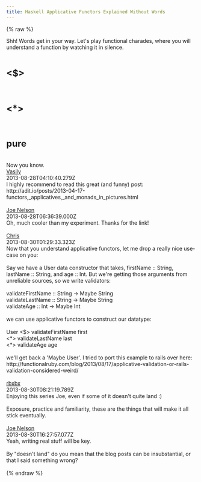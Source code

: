 ```yaml
---
title: Haskell Applicative Functors Explained Without Words
---
```


{% raw %}
<div class="css-full-post-content js-full-post-content">
Shh! Words get in your way. Let's play functional charades, where you will understand a function by watching it in silence.<br /><br /><h2><span style="font-size: x-large;">&lt;$&gt;</span></h2><code data-gist-hide-footer="true" data-gist-hide-line-numbers="true" data-gist-id="6360599"></code> <br /><h2><span style="font-size: x-large;">&lt;*&gt;</span></h2><code data-gist-hide-footer="true" data-gist-hide-line-numbers="true" data-gist-id="6360790"></code> <br /><h2><span style="font-size: x-large;">pure</span></h2><code data-gist-hide-footer="true" data-gist-hide-line-numbers="true" data-gist-id="6360959"></code> <br />Now you know.
</div>
<div class="css-full-comments-content js-full-comments-content">
<div class="css-full-comment js-full-comment">
  <div class="css-comment-user-link js-comment-user-link">
  <a href="http://www.blogger.com/profile/08538100460991899296">
  <div class="css-comment-name js-comment-name">
    Vasily
  </div>
  </a>
  <div class="css-comment-date js-comment-date">
    2013-08-28T04:10:40.279Z
  </div>
  </div>
  <div class="css-comment-content js-comment-content">
    I highly recommend to read this great (and funny) post: http://adit.io/posts/2013-04-17-functors,_applicatives,_and_monads_in_pictures.html 
  </div>
  <br/>
</div>
<div class="css-full-comment js-full-comment">
  <div class="css-comment-user-link js-comment-user-link">
  <a href="http://www.blogger.com/profile/05440774752453573594">
  <div class="css-comment-name js-comment-name">
    Joe Nelson
  </div>
  </a>
  <div class="css-comment-date js-comment-date">
    2013-08-28T06:36:39.000Z
  </div>
  </div>
  <div class="css-comment-content js-comment-content">
    Oh, much cooler than my experiment. Thanks for the link!
  </div>
  <br/>
</div>
<div class="css-full-comment js-full-comment">
  <div class="css-comment-user-link js-comment-user-link">
  <a href="http://www.blogger.com/profile/03097657129811885396">
  <div class="css-comment-name js-comment-name">
    Chris
  </div>
  </a>
  <div class="css-comment-date js-comment-date">
    2013-08-30T01:29:33.323Z
  </div>
  </div>
  <div class="css-comment-content js-comment-content">
    Now that you understand applicative functors, let me drop a really nice use-case on you:<br /><br />Say we have a User data constructor that takes, firstName :: String, lastName :: String, and age :: Int. But we&#39;re getting those arguments from unreliable sources, so we write validators:<br /><br />validateFirstName :: String -&gt; Maybe String<br />validateLastName :: String -&gt; Maybe String<br />validateAge :: Int -&gt; Maybe Int<br /><br />we can use applicative functors to construct our datatype:<br /><br />User &lt;$&gt; validateFirstName first<br />    &lt;*&gt; validateLastName last<br />    &lt;*&gt; validateAge age<br /><br />we&#39;ll get back a &#39;Maybe User&#39;. I tried to port this example to rails over here: http://functionalruby.com/blog/2013/08/17/applicative-validation-or-rails-validation-considered-weird/
  </div>
  <br/>
</div>
<div class="css-full-comment js-full-comment">
  <div class="css-comment-user-link js-comment-user-link">
  <a href="http://www.blogger.com/profile/15776594027808294092">
  <div class="css-comment-name js-comment-name">
    rbxbx
  </div>
  </a>
  <div class="css-comment-date js-comment-date">
    2013-08-30T08:21:19.789Z
  </div>
  </div>
  <div class="css-comment-content js-comment-content">
    Enjoying this series Joe, even if some of it doesn&#39;t quite land :)<br /><br />Exposure, practice and familiarity, these are the things that will make it all stick eventually.
  </div>
  <br/>
</div>
<div class="css-full-comment js-full-comment">
  <div class="css-comment-user-link js-comment-user-link">
  <a href="http://www.blogger.com/profile/05440774752453573594">
  <div class="css-comment-name js-comment-name">
    Joe Nelson
  </div>
  </a>
  <div class="css-comment-date js-comment-date">
    2013-08-30T16:27:57.077Z
  </div>
  </div>
  <div class="css-comment-content js-comment-content">
    Yeah, writing real stuff will be key.<br /><br />By &quot;doesn&#39;t land&quot; do you mean that the blog posts can be insubstantial, or that I said something wrong?
  </div>
  <br/>
</div>
</div>
{% endraw %}
